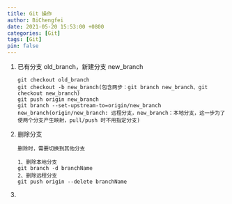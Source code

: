 ```yaml
---
title: Git 操作
author: BiChengfei
date: 2021-05-20 15:53:00 +0800
categories: [Git]
tags: [Git]
pin: false
---
```


1. 已有分支 old_branch，新建分支 new_branch

   ```
   git checkout old_branch
   git checkout -b new_branch(包含两步：git branch new_branch、git checkout new_branch)
   git push origin new_branch
   git branch --set-upstream-to=origin/new_branch new_branch(origin/new_branch: 远程分支，new_branch：本地分支，这一步为了使两个分支产生映射，pull/push 时不用指定分支)
   ```
   
   
   
2. 删除分支

   ```
   删除时，需要切换到其他分支
   
   1、删除本地分支
   git branch -d branchName
   2、删除远程分支
   git push origin --delete branchName
   ```

   

3. 
